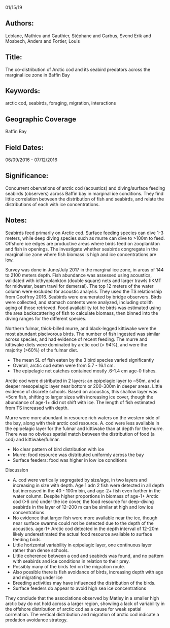01/15/19
## Authors:
Leblanc, Mathieu and Gauthier, Stéphane and Garbus, Svend Erik and Mosbech, Anders and Fortier, Louis
## Title:
The co-distribution of Arctic cod and its seabird predators across the marginal ice zone in Baffin Bay
## Keywords:
arctic cod, seabirds, foraging, migration, interactions
## Geographic Coverage
Baffin Bay
## Field Dates:
06/09/2016 - 07/12/2016
## Significance:
Concurrent obervations of arctic cod (acoustics) and diving/surface feeding seabirds (observers) across Baffin bay in marginal ice conditions.  They find little correlation between the distribution of fish and seabirds, and relate the distributions of each with ice concentrations.

## Notes:
Seabirds feed primarily on Arctic cod.  Surface feeding species can dive 1-3 meters, while deep diving species such as murre can dive to >100m to feed.  Offshore ice edges are productive areas where birds feed on zooplankton and fish in openings.  The investigate whether seabirds congregate in the marginal ice zone where fish biomass is high and ice concentrations are low.

Survey was done in June/July 2017 in the marginal ice zone, in areas of 144 to 2100 meters depth.  Fish abundance was assessed using acoustics, validated with icthyoplankton (double square) nets and larger trawls (IKMT for midwater, beam trawl for demersal).  The top 12 meters of the water column were excluded for acoustic analysis.  They used the TS relationship from Geoffroy 2016.  Seabirds were enumerated by bridge observers.  Birds were collected, and stomach contents were analyzed, including otolith aging of those retrieved.  Food availability tot he birds was estimated using the area backscattering of fish to calculate biomass, then binned into the diving ranges for the different species.

Northern fulmar, thick-billed murre, and black-legged kittiwake were the most abundant piscivorous birds.  The number of fish ingested was similar across species, and had evidence of recent feeding.  The murre and kittiwake diets were dominated by arctic cod (> 94%), and were the majority (>60%) of the fulmar diet.
- The mean SL of fish eaten by the 3 bird species varied significantly
- Overall, arctic cod eaten were from 5.7 - 16.1 cm.
- The epipelagic net catches contained mostly .6-1.4 cm age-0 fishes.

Arctic cod were distributed in 2 layers: an epipelagic layer to ~50m, and a deeper mesopelagic layer near bottom or 200-300m in deeper areas.  Little evidence of discrete schools.  Based on acoustics, this shallow layer was <5cm fish, shifting to larger sizes with increasing ice cover, though the abundance of age-1+ did not shift with ice.  The length of fish estimated from TS increased with depth.

Murre were more abundant in resource rich waters on the western side of the bay, along with their arctic cod resource.  A. cod were less available in the epipelagic layer for the fulmar and kittiwake than at depth for the murre.  There was no obvious spatial match between the distribution of food (a cod) and kittiwake/fulmar.
- No clear pattern of bird distribution with ice
- Murre: food resource was distributed uniformly across the bay
- Surface feeders: food was higher in low ice conditions

Discussion
- A. cod were vertically segregated by size/age, in two layers and increasing in size with depth.  Age 1 adn 2 fish were detected in all depth but increased in the 40 - 100m bin, and age-2+ fish even further in the water column.  Despite higher proportions in biomass of age-1+ Arctic cod (>6 cm) under the ice cover, the food resource for deep-diving seabirds in the layer of 12–200 m can be similar at high and low ice concentrations.
- No evidence that larger fish were more available near the ice, though near surface swarms could not be detected due to the depth of the acoustics.  age-1+ Arctic cod detected in the depth interval of 12–20m likely underestimated the actual food resource available to surface feeding birds
- Little horizontal variability in epipelagic layer, one continuous layer rather than dense schools.
- Little coherence between a cod and seabirds was found, and no pattern with seabirds and ice conditions in relation to their prey.
- Possibly many of the birds fed on the migration route.
- Also possible there is fish avoidance of birds, increasing depth with age and migrating under ice
- Breeding activities may have influenced the distribution of the birds.
- Surface feeders do appear to avoid high sea ice concentrations

They conclude that the associations observed by Matley in a smaller high arctic bay do not hold across a larger region, showiing a lack of variability in the offshore distribution of arctic cod as a cause for weak spatial correlation.  The vertical distribution and migration of arctic cod indicate a predation avoidance strategy.
